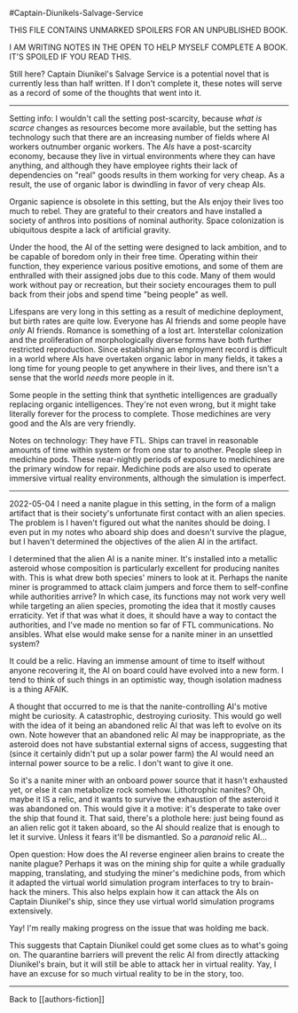 #Captain-Diunikels-Salvage-Service

THIS FILE CONTAINS UNMARKED SPOILERS FOR AN UNPUBLISHED BOOK.

I AM WRITING NOTES IN THE OPEN TO HELP MYSELF COMPLETE A BOOK.  IT'S SPOILED IF YOU READ THIS.

Still here?  Captain Diunikel's Salvage Service is a potential novel that is currently less than half written.  If I don't complete it, these notes will serve as a record of some of the thoughts that went into it.

---
Setting info:
I wouldn't call the setting post-scarcity, because *what is scarce* changes as resources become more available, but the setting has technology such that there are an increasing number of fields where AI workers outnumber organic workers.  The *AIs* have a post-scarcity economy, because they live in virtual environments where they can have anything, and although they have employee rights their lack of dependencies on "real" goods results in them working for very cheap.  As a result, the use of organic labor is dwindling in favor of very cheap AIs.

Organic sapience is obsolete in this setting, but the AIs enjoy their lives too much to rebel.  They are grateful to their creators and have installed a society of anthros into positions of nominal authority.  Space colonization is ubiquitous despite a lack of artificial gravity.

Under the hood, the AI of the setting were designed to lack ambition, and to be capable of boredom only in their free time.  Operating within their function, they experience various positive emotions, and some of them are enthralled with their assigned jobs due to this code.  Many of them would work without pay or recreation, but their society encourages them to pull back from their jobs and spend time "being people" as well.

Lifespans are very long in this setting as a result of medichine deployment, but birth rates are quite low.  Everyone has AI friends and some people have *only* AI friends.  Romance is something of a lost art.  Interstellar colonization and the proliferation of morphologically diverse forms have both further restricted reproduction.  Since establishing an employment record is difficult in a world where AIs have overtaken organic labor in many fields, it takes a long time for young people to get anywhere in their lives, and there isn't a sense that the world *needs* more people in it.

Some people in the setting think that synthetic intelligences are gradually replacing organic intelligences.  They're not even wrong, but it might take literally forever for the process to complete.  Those medichines are very good and the AIs are very friendly.

Notes on technology:
They have FTL.  Ships can travel in reasonable amounts of time within system or from one star to another.
People sleep in medichine pods.  These near-nightly periods of exposure to medichines are the primary window for repair.
Medichine pods are also used to operate immersive virtual reality environments, although the simulation is imperfect.

---
2022-05-04
I need a nanite plague in this setting, in the form of a malign artifact that is their society's unfortunate first contact with an alien species.  The problem is I haven't figured out what the nanites should be doing.  I even put in my notes who aboard ship does and doesn't survive the plague, but I haven't determined the objectives of the alien AI in the artifact.

I determined that the alien AI is a nanite miner.  It's installed into a metallic asteroid whose composition is particularly excellent for producing nanites with.  This is what drew both species' miners to look at it.  Perhaps the nanite miner is programmed to attack claim jumpers and force them to self-confine while authorities arrive?  In which case, its functions may not work very well while targeting an alien species, promoting the idea that it mostly causes erraticity.  Yet if that was what it does, it should have a way to contact the authorities, and I've made no mention so far of FTL communications.  No ansibles.  What else would make sense for a nanite miner in an unsettled system?

It could be a relic.  Having an immense amount of time to itself without anyone recovering it, the AI on board could have evolved into a new form.  I tend to think of such things in an optimistic way, though isolation madness is a thing AFAIK.

A thought that occurred to me is that the nanite-controlling AI's motive might be curiosity.  A catastrophic, destroying curiosity.  This would go well with the idea of it being an abandoned relic AI that was left to evolve on its own.  Note however that an abandoned relic AI may be inappropriate, as the asteroid does not have substantial external signs of access, suggesting that (since it certainly didn't put up a solar power farm) the AI would need an internal power source to be a relic.  I don't want to give it one.

So it's a nanite miner with an onboard power source that it hasn't exhausted yet, or else it can metabolize rock somehow.  Lithotrophic nanites?  Oh, maybe it IS a relic, and it wants to survive the exhaustion of the asteroid it was abandoned on.  This would give it a motive: it's desperate to take over the ship that found it.  That said, there's a plothole here: just being found as an alien relic got it taken aboard, so the AI should realize that is enough to let it survive.  Unless it fears it'll be dismantled.  So a *paranoid* relic AI...

Open question:  How does the AI reverse engineer alien brains to create the nanite plague?  Perhaps it was on the mining ship for quite a while gradually mapping, translating, and studying the miner's medichine pods, from which it adapted the virtual world simulation program interfaces to try to brain-hack the miners.  This also helps explain how it can attack the AIs on Captain Diunikel's ship, since they use virtual world simulation programs extensively.

Yay!  I'm really making progress on the issue that was holding me back.

This suggests that Captain Diunikel could get some clues as to what's going on.  The quarantine barriers will prevent the relic AI from directly attacking Diunikel's brain, but it will still be able to attack her in virtual reality.  Yay, I have an excuse for so much virtual reality to be in the story, too.

---
Back to [[authors-fiction]]